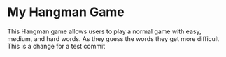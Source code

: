 # My Hangman Game
This Hangman game allows users to play a normal game with easy, medium, and hard words. As they guess the words they get more difficult
This is a change for a test commit
